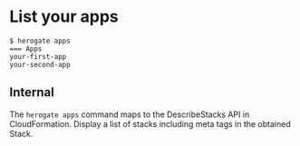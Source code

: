 # List your apps

```
$ herogate apps
=== Apps
your-first-app
your-second-app

```

## Internal

The `herogate apps` command maps to the DescribeStacks API in CloudFormation. Display a list of stacks including meta tags in the obtained Stack.
